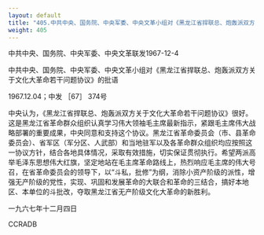 ```yaml
---
layout: default
title: "405.中共中央、国务院、中央军委、中央文革小组对《黑龙江省捍联总、炮轰派双方关于文化大革命若干问题协议》的批语"
weight: 405
---
```


中共中央、国务院、中央军委、中央文革联发1967-12-4

中共中央、国务院、中央军委、中央文革小组对《黑龙江省捍联总、炮轰派双方关于文化大革命若干问题协议》的批语

1967.12.04；中发 ［67］ 374号

中央认为，《黑龙江省捍联总、炮轰派双方关于文化大革命若干问题协议》很好。这是黑龙江省革命群众组织认真学习伟大领袖毛主席最新指示，紧跟毛主席伟大战略部署的重要成果，中央同意和支持这个协议。黑龙江省革命委员会（市、县革命委员会）、省军区（军分区、人武部）和当地驻军以及各革命群众组织均应按照这一协议方针，结合各地具体情况，采取有效措施，切实保证贯彻执行。希望两派高举毛泽东思想伟大红旗，坚定地站在毛主席革命路线上，热烈响应毛主席的伟大号召，在省革命委员会的领导下，以“斗私，批修”为纲，消除小资产阶级的派性，增强无产阶级的党性，实现、巩固和发展革命的大联合和革命的三结合，搞好本地区、本单位的斗批改，夺取黑龙江省无产阶级文化大革命的新胜利。

一九六七年十二月四日

CCRADB

